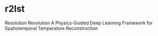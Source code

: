 # r2lst
Resolution Revolution A Physics-Guided Deep Learning Framework for Spatiotemporal Temperature Reconstruction
